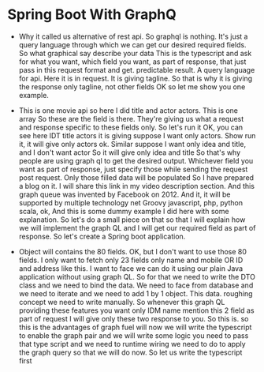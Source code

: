 # Spring Boot With GraphQ

* Why it called us alternative of rest api. So graphql is nothing. It's just a query language through which we can get our desired required fields. So what graphical say describe your data This is the typescript and ask for what you want, which field you want, as part of response, that just pass in this request format and get. predictable result. A query language for api. Here it is in request. It is giving tagline. So that is why it is giving the response only tagline, not other fields OK so let me show you one example.

* This is one movie api so here I did title and actor actors. This is one array So these are the field is there. They're giving us what a request and response specific to these fields only. So let's run it OK, you can see here IDT title actors it is giving suppose I want only actors. Show run it, it will give only actors ok. Similar suppose I want only idea and title, and I don't want actor So it will give only idea and title So that's why people are using graph ql to get the desired output. Whichever field you want as part of response, just specify those while sending the request post request. Only those filled data will be populated So I have prepared a blog on it. I will share this link in my video description section. And this graph queue was invented by Facebook on 2012. And it, it will be supported by multiple technology net Groovy javascript, php, python scala, ok, And this is some dummy example I did here with some explanation. So let's do a small piece on that so that I will explain how we will implement the graph QL and I will get our required field as part of response. So let's create a Spring boot application.
* Object will contains the 80 fields. OK, but I don't want to use those 80 fields. I only want to fetch only 23 fields only name and mobile OR ID and address like this. I want to face we can do it using our plain Java application without using graph QL. So for that we need to write the DTO class and we need to bind the data. We need to face from database and we need to iterate and we need to add 1 by 1 object. This data. roughing concept we need to write manually. So whenever this graph QL providing these features you want only IDM name mention this 2 field as part of request I will give only these two response to you. So this is. so this is the advantages of graph fuel will now we will write the typescript to enable the graph pair and we will write some logic you need to pass that type script and we need to runtime wiring we need to do to apply the graph query so that we will do now. So let us write the typescript first
